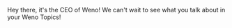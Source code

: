 Hey there, it's the CEO of Weno! We can't wait to see what you talk about in your Weno Topics!

<!---
boyuia/boyuia is a ✨ special ✨ repository because its `README.md` (this file) appears on your GitHub profile.
You can click the Preview link to take a look at your changes.
--

